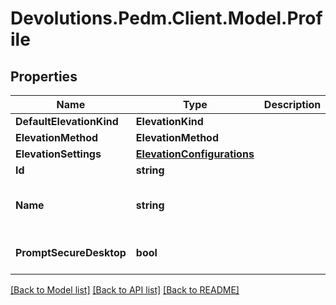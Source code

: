 # Devolutions.Pedm.Client.Model.Profile

## Properties

Name | Type | Description | Notes
------------ | ------------- | ------------- | -------------
**DefaultElevationKind** | **ElevationKind** |  | [optional] 
**ElevationMethod** | **ElevationMethod** |  | [optional] 
**ElevationSettings** | [**ElevationConfigurations**](ElevationConfigurations.md) |  | [optional] 
**Id** | **string** |  | [optional] 
**Name** | **string** |  | [optional] [default to "Unnamed profile"]
**PromptSecureDesktop** | **bool** |  | [optional] [default to true]

[[Back to Model list]](../README.md#documentation-for-models) [[Back to API list]](../README.md#documentation-for-api-endpoints) [[Back to README]](../README.md)

